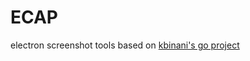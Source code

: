 # ECAP

electron screenshot tools based on [kbinani's go project](https://github.com/kbinani/screenshot)
